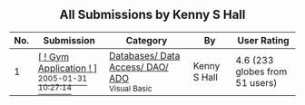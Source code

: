 ﻿<div align="center">

## All Submissions by Kenny S Hall

</div>

No.  | Submission | Category | By   | User Rating
---- | ---------- | -------- | ---- | -----------
1 | [\[ \! Gym Application \! \]<br /><sup>2005-01-31 10:27:14</sup>](https://github.com/Planet-Source-Code/kenny-s-hall-gym-application__1-58574) | [Databases/ Data Access/ DAO/ ADO<br /><sup>Visual Basic</sup>](../ByCategory/databases-data-access-dao-ado__1-6.md) | Kenny S Hall | 4.6 (233 globes from 51 users)
